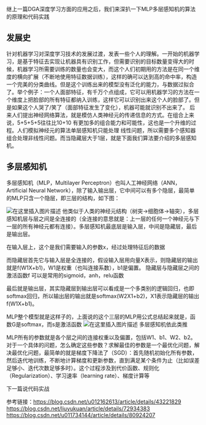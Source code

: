 继上一篇DGA深度学习方面的应用之后，我们来深扒一下MLP多层感知机的算法的原理和代码实践
## 发展史
针对机器学习对深度学习技术的发展过渡，发表一些个人的理解。一开始的机器学习，是基于特征去实现让机器具有识别工作，但需要识别的目标数量变得大的时候，机器学习所需要训练的数量也会变大，而这个人们初期用的方法是在同一个维度的横向扩展（不断地使用特征数据训练），这样的确可以达到高的命中率，构造一个完美的分类曲线。但是这个训练出来的模型没有泛化的能力，与数据过拟合了。举个例子：一个人面部特征，有千万个点组成，它可以用机器学习的方法在一个维度上把脸部的所有特征都纳入训练，这样它可以识别出来这个人的脸部了。但是如果这个人哭了/笑了（面部特征发生了变化），机器可能就识别不出来了。
后来人们提出神经网络算法，就是模仿人类神经元的传递信息的方式。在组合上来说，5+5+5+5往往比10+10 有更加多的组合能力和可能性，这也是一个升维的过程。人们模拟神经元的算法单层感知机只能处理
线性问题，所以需要多个感知器组合处理非线性问题。而当隐藏层大于1层，就是下面我们算法要介绍的多层感知机。


## 多层感知机

多层感知机（MLP，Multilayer Perceptron）也叫人工神经网络（ANN，Artificial Neural Network），除了输入输出层，它中间可以有多个隐层，最简单的MLP只含一个隐层，即三层的结构，如下图：

![在这里插入图片描述](https://img-blog.csdnimg.cn/20191207142044607.png)
他类似于人类的神经元结构（树突->细胞体->轴突），多层感知机层与层之间是全连接的（全连接的意思就是：上一层的任何一个神经元与下一层的所有神经元都有连接）。多层感知机最底层是输入层，中间是隐藏层，最后是输出层。

在输入层上，这个是我们需要输入的参数x，经过处理特征后的数据

而隐藏层首先它与输入层是全连接的，假设输入层用向量X表示，则隐藏层的输出就是f(W1X+b1)，W1是权重（也叫连接系数），b1是偏置。
隐藏层与隐藏层之间的激活函数f 可以是常用的sigmoid，anh，relu函数

最后就是输出层，其实隐藏层到输出层可以看成是一个多类别的逻辑回归，也即softmax回归，所以输出层的输出就是softmax(W2X1+b2)，X1表示隐藏层的输出f(W1X+b1)。

MLP整个模型就是这样子的，上面说的这个三层的MLP用公式总结起来就是，函数G是softmax，而s是激活函数
![在这里插入图片描述](https://img-blog.csdnimg.cn/20191207151428853.png)
多层感知机依此类推

MLP所有的参数就是各个层之间的连接权重以及偏置，包括W1、b1、W2、b2。对于一个具体的问题，怎么确定这些参数？求解最佳的参数是一个最优化问题，解决最优化问题，最简单的就是梯度下降法了（SGD）：首先随机初始化所有参数，然后迭代地训练，不断地计算梯度和更新参数，直到满足某个条件为止（比如误差足够小、迭代次数足够多时）。这个过程涉及到代价函数、规则化（Regularization）、学习速率（learning rate）、梯度计算等

下一篇说代码实战

参考链接：https://blog.csdn.net/u012162613/article/details/43221829
https://blog.csdn.net/liuyukuan/article/details/72934383
https://blog.csdn.net/u011734144/article/details/80924207